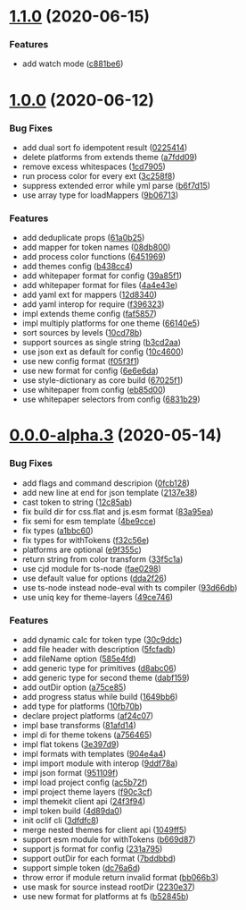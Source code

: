 <a name="1.1.0"></a>

# [1.1.0](https://github.com/yarastqt/themekit/compare/v1.0.0...v1.1.0) (2020-06-15)

### Features

- add watch mode ([c881be6](https://github.com/yarastqt/themekit/commit/c881be6))

<a name="1.0.0"></a>

# [1.0.0](https://github.com/yarastqt/themekit/compare/v0.0.0-alpha.3...v1.0.0) (2020-06-12)

### Bug Fixes

- add dual sort fo idempotent result ([0225414](https://github.com/yarastqt/themekit/commit/0225414))
- delete platforms from extends theme ([a7fdd09](https://github.com/yarastqt/themekit/commit/a7fdd09))
- remove excess whitespaces ([1cd7905](https://github.com/yarastqt/themekit/commit/1cd7905))
- run process color for every ext ([3c258f8](https://github.com/yarastqt/themekit/commit/3c258f8))
- suppress extended error while yml parse ([b6f7d15](https://github.com/yarastqt/themekit/commit/b6f7d15))
- use array type for loadMappers ([9b06713](https://github.com/yarastqt/themekit/commit/9b06713))

### Features

- add deduplicate props ([61a0b25](https://github.com/yarastqt/themekit/commit/61a0b25))
- add mapper for token names ([08db800](https://github.com/yarastqt/themekit/commit/08db800))
- add process color functions ([6451969](https://github.com/yarastqt/themekit/commit/6451969))
- add themes config ([b438cc4](https://github.com/yarastqt/themekit/commit/b438cc4))
- add whitepaper format for config ([39a85f1](https://github.com/yarastqt/themekit/commit/39a85f1))
- add whitepaper format for files ([4a4e43e](https://github.com/yarastqt/themekit/commit/4a4e43e))
- add yaml ext for mappers ([12d8340](https://github.com/yarastqt/themekit/commit/12d8340))
- add yaml interop for require ([f396323](https://github.com/yarastqt/themekit/commit/f396323))
- impl extends theme config ([faf5857](https://github.com/yarastqt/themekit/commit/faf5857))
- impl multiply platforms for one theme ([66140e5](https://github.com/yarastqt/themekit/commit/66140e5))
- sort sources by levels ([10cd78b](https://github.com/yarastqt/themekit/commit/10cd78b))
- support sources as single string ([b3cd2aa](https://github.com/yarastqt/themekit/commit/b3cd2aa))
- use json ext as default for config ([10c4600](https://github.com/yarastqt/themekit/commit/10c4600))
- use new config format ([f05f3f1](https://github.com/yarastqt/themekit/commit/f05f3f1))
- use new format for config ([6e6e6da](https://github.com/yarastqt/themekit/commit/6e6e6da))
- use style-dictionary as core build ([67025f1](https://github.com/yarastqt/themekit/commit/67025f1))
- use whitepaper from config ([eb85d00](https://github.com/yarastqt/themekit/commit/eb85d00))
- use whitepaper selectors from config ([6831b29](https://github.com/yarastqt/themekit/commit/6831b29))

<a name="0.0.0-alpha.3"></a>

# [0.0.0-alpha.3](https://github.com/yarastqt/themekit/compare/3dfdfc8...v0.0.0-alpha.3) (2020-05-14)

### Bug Fixes

- add flags and command descripion ([0fcb128](https://github.com/yarastqt/themekit/commit/0fcb128))
- add new line at end for json template ([2137e38](https://github.com/yarastqt/themekit/commit/2137e38))
- cast token to string ([12c85ab](https://github.com/yarastqt/themekit/commit/12c85ab))
- fix build dir for css.flat and js.esm format ([83a95ea](https://github.com/yarastqt/themekit/commit/83a95ea))
- fix semi for esm template ([4be9cce](https://github.com/yarastqt/themekit/commit/4be9cce))
- fix types ([a1bbc60](https://github.com/yarastqt/themekit/commit/a1bbc60))
- fix types for withTokens ([f32c56e](https://github.com/yarastqt/themekit/commit/f32c56e))
- platforms are optional ([e9f355c](https://github.com/yarastqt/themekit/commit/e9f355c))
- return string from color transform ([33f5c1a](https://github.com/yarastqt/themekit/commit/33f5c1a))
- use cjd module for ts-node ([fae0298](https://github.com/yarastqt/themekit/commit/fae0298))
- use default value for options ([dda2f26](https://github.com/yarastqt/themekit/commit/dda2f26))
- use ts-node instead node-eval with ts compiler ([93d66db](https://github.com/yarastqt/themekit/commit/93d66db))
- use uniq key for theme-layers ([49ce746](https://github.com/yarastqt/themekit/commit/49ce746))

### Features

- add dynamic calc for token type ([30c9ddc](https://github.com/yarastqt/themekit/commit/30c9ddc))
- add file header with description ([5fcfadb](https://github.com/yarastqt/themekit/commit/5fcfadb))
- add fileName option ([585e4fd](https://github.com/yarastqt/themekit/commit/585e4fd))
- add generic type for primitives ([d8abc06](https://github.com/yarastqt/themekit/commit/d8abc06))
- add generic type for second theme ([dabf159](https://github.com/yarastqt/themekit/commit/dabf159))
- add outDir option ([a75ce85](https://github.com/yarastqt/themekit/commit/a75ce85))
- add progress status while build ([1649bb6](https://github.com/yarastqt/themekit/commit/1649bb6))
- add type for platforms ([10fb70b](https://github.com/yarastqt/themekit/commit/10fb70b))
- declare project platforms ([af24c07](https://github.com/yarastqt/themekit/commit/af24c07))
- impl base transforms ([81afd14](https://github.com/yarastqt/themekit/commit/81afd14))
- impl di for theme tokens ([a756465](https://github.com/yarastqt/themekit/commit/a756465))
- impl flat tokens ([3e397d9](https://github.com/yarastqt/themekit/commit/3e397d9))
- impl formats with templates ([904e4a4](https://github.com/yarastqt/themekit/commit/904e4a4))
- impl import module with interop ([9ddf78a](https://github.com/yarastqt/themekit/commit/9ddf78a))
- impl json format ([951109f](https://github.com/yarastqt/themekit/commit/951109f))
- impl load project config ([ac5b72f](https://github.com/yarastqt/themekit/commit/ac5b72f))
- impl project theme layers ([f90c3cf](https://github.com/yarastqt/themekit/commit/f90c3cf))
- impl themekit client api ([24f3f94](https://github.com/yarastqt/themekit/commit/24f3f94))
- impl token build ([4d89da0](https://github.com/yarastqt/themekit/commit/4d89da0))
- init oclif cli ([3dfdfc8](https://github.com/yarastqt/themekit/commit/3dfdfc8))
- merge nested themes for client api ([1049ff5](https://github.com/yarastqt/themekit/commit/1049ff5))
- support esm module for withTokens ([b669d87](https://github.com/yarastqt/themekit/commit/b669d87))
- support js format for config ([231a795](https://github.com/yarastqt/themekit/commit/231a795))
- support outDir for each format ([7bddbbd](https://github.com/yarastqt/themekit/commit/7bddbbd))
- support simple token ([dc76a6d](https://github.com/yarastqt/themekit/commit/dc76a6d))
- throw error if module return invalid format ([bb066b3](https://github.com/yarastqt/themekit/commit/bb066b3))
- use mask for source instead rootDir ([2230e37](https://github.com/yarastqt/themekit/commit/2230e37))
- use new format for platforms at fs ([b52845b](https://github.com/yarastqt/themekit/commit/b52845b))
